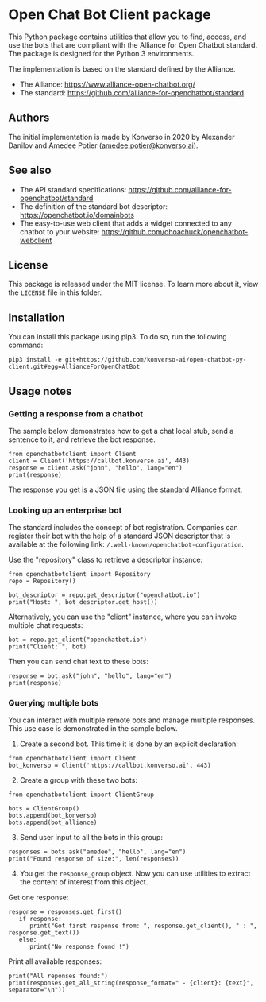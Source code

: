 # Open Chat Bot Client package
This Python package contains utilities that allow you to find, access, and use the bots that are compliant with the Alliance for Open Chatbot standard. The package is designed for the Python 3 environments.  

The implementation is based on the standard defined by the Alliance.  
- The Alliance: <https://www.alliance-open-chatbot.org/>  
- The standard: <https://github.com/alliance-for-openchatbot/standard>  

## Authors
The initial implementation is made by Konverso in 2020 by Alexander Danilov and Amedee Potier (amedee.potier@konverso.ai).

## See also
- The API standard specifications: <https://github.com/alliance-for-openchatbot/standard>
- The definition of the standard bot descriptor: <https://openchatbot.io/domainbots>
- The easy-to-use web client that adds a widget connected to any chatbot to your website: <https://github.com/ohoachuck/openchatbot-webclient>

## License
This package is released under the MIT license. To learn more about it, view the `LICENSE` file in this folder.

## Installation 
You can install this package using pip3. To do so, run the following command:

    pip3 install -e git+https://github.com/konverso-ai/open-chatbot-py-client.git#egg=AllianceForOpenChatBot

## Usage notes 

### Getting a response from a chatbot
The sample below demonstrates how to get a chat local stub, send a sentence to it, and retrieve the bot response. 

	from openchatbotclient import Client 
	client = Client('https://callbot.konverso.ai', 443) 
	response = client.ask("john", "hello", lang="en") 
	print(response) 

The response you get is a JSON file using the standard Alliance format.

### Looking up an enterprise bot
The standard includes the concept of bot registration. Companies can register their bot with the help of a standard JSON descriptor that is available at the following link: `/.well-known/openchatbot-configuration`.   

Use the "repository" class to retrieve a descriptor instance:

    from openchatbotclient import Repository
    repo = Repository()

    bot_descriptor = repo.get_descriptor("openchatbot.io")
    print("Host: ", bot_descriptor.get_host())

Alternatively, you can use the "client" instance, where you can invoke multiple chat requests:

    bot = repo.get_client("openchatbot.io")
    print("Client: ", bot)

Then you can send chat text to these bots:

    response = bot.ask("john", "hello", lang="en")
    print(response)

### Querying multiple bots

You can interact with multiple remote bots and manage multiple responses. This use case is demonstrated in the sample below. 

1. Create a second bot. This time it is done by an explicit declaration:

```
from openchatbotclient import Client
bot_konverso = Client('https://callbot.konverso.ai', 443)
```

2. Create a group with these two bots:

``` 
from openchatbotclient import ClientGroup

bots = ClientGroup()
bots.append(bot_konverso)
bots.append(bot_alliance)
```

3. Send user input to all the bots in this group:

```
responses = bots.ask("amedee", "hello", lang="en")
print("Found response of size:", len(responses))
```

4. You get the `response_group` object. Now you can use utilities to extract the content of interest from this object.

Get one response:

```
response = responses.get_first()
   if response:
      print("Got first response from: ", response.get_client(), " : ", response.get_text())
   else:
      print("No response found !")
```

Print all available responses:
```
print("All reponses found:")
print(responses.get_all_string(response_format=" - {client}: {text}", separator="\n"))
```
